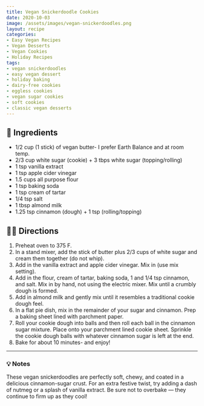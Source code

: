 ```yaml
---
title: Vegan Snickerdoodle Cookies
date: 2020-10-03
image: /assets/images/vegan-snickerdoodles.png
layout: recipe
categories:
- Easy Vegan Recipes
- Vegan Desserts
- Vegan Cookies
- Holiday Recipes
tags:
- vegan snickerdoodles
- easy vegan dessert
- holiday baking
- dairy-free cookies
- eggless cookies
- vegan sugar cookies
- soft cookies
- classic vegan desserts
---
```


## 🧾 Ingredients

- 1/2 cup (1 stick) of vegan butter- I prefer Earth Balance and at room temp.
- 2/3 cup white sugar (cookie) + 3 tbps white sugar (topping/rolling)
- 1 tsp vanilla extract
- 1 tsp apple cider vinegar
- 1.5 cups all purpose flour
- 1 tsp baking soda
- 1 tsp cream of tartar
- 1/4 tsp salt
- 1 tbsp almond milk
- 1.25 tsp cinnamon (dough) + 1 tsp (rolling/topping)

## 👩‍🍳 Directions

1. Preheat oven to 375 F.
2. In a stand mixer, add the stick of butter plus 2/3 cups of white sugar and cream them together (do not whip). 
3. Add in the vanilla extract and apple cider vinegar. Mix in (use mix setting).
4. Add in the flour, cream of tartar, baking soda, 1 and 1/4 tsp cinnamon, and salt. Mix in by hand, not using the electric mixer. Mix until a crumbly dough is formed.
5. Add in almond milk and gently mix until it resembles a traditional cookie dough feel.
6. In a flat pie dish, mix in the remainder of your sugar and cinnamon. Prep a baking sheet lined with parchment paper.
7. Roll your cookie dough into balls and then roll each ball in the cinnamon sugar mixture. Place onto your parchment lined cookie sheet.  Sprinkle the cookie dough balls with whatever cinnamon sugar is left at the end.
8. Bake for about 10 minutes- and enjoy!


---

### 💡 Notes

These vegan snickerdoodles are perfectly soft, chewy, and coated in a delicious cinnamon-sugar crust. For an extra festive twist, try adding a dash of nutmeg or a splash of vanilla extract. Be sure not to overbake — they continue to firm up as they cool!
